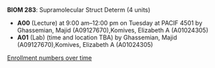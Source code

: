 **BIOM 283**: Supramolecular Struct Determ (4 units)

- **A00** (Lecture) at 9:00 am–12:00 pm on Tuesday at PACIF 4501 by Ghassemian, Majid (A09127670),Komives, Elizabeth A (A01024305)
- **A01** (Lab) (time and location TBA) by Ghassemian, Majid (A09127670),Komives, Elizabeth A (A01024305)

[Enrollment numbers over time](./BIOM283.tsv)
